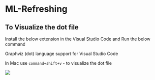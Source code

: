 # ML-Refreshing

## To Visualize the dot file

Install the below extension in the Visual Studio Code and Run the below command

Graphviz (dot) language support for Visual Studio Code

In Mac use `command+shift+v` - to visualize the dot file

![]('dot.png')
